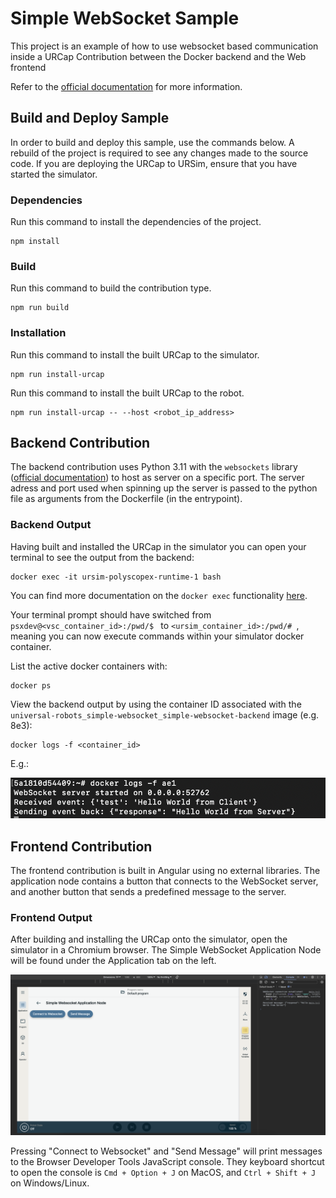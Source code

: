 # Simple WebSocket Sample

This project is an example of how to use websocket based communication inside a URCap Contribution between the Docker backend and the Web frontend

Refer to the [official documentation](https://docs.universal-robots.com/) for more information.

## Build and Deploy Sample

In order to build and deploy this sample, use the commands below. A rebuild of the project is required to see any changes made to the source code.  If you are deploying the URCap to URSim, ensure that you have started the simulator.

### Dependencies

Run this command to install the dependencies of the project.

```shell
npm install
```

### Build

Run this command to build the contribution type.

```shell
npm run build
```

### Installation

Run this command to install the built URCap to the simulator.

```shell
npm run install-urcap
```

Run this command to install the built URCap to the robot.

```shell
npm run install-urcap -- --host <robot_ip_address>
````

## Backend Contribution
The backend contribution uses Python 3.11 with the `websockets` library ([official documentation](https://websockets.readthedocs.io/en/stable/)) to host as server on a specific port. The server adress and port used when spinning up the server is passed to the python file as arguments from the Dockerfile (in the entrypoint).

### Backend Output

Having built and installed the URCap in the simulator you can open your terminal to see the output from the backend:

```shell
docker exec -it ursim-polyscopex-runtime-1 bash
```

You can find more documentation on the `docker exec` functionality [here](https://docs.docker.com/reference/cli/docker/container/exec/).

Your terminal prompt should have switched from `psxdev@<vsc_container_id>:/pwd/$ ` to `<ursim_container_id>:/pwd/# `, meaning you can now execute commands within your simulator docker container.

List the active docker containers with:

```shell
docker ps
```

View the backend output by using the container ID associated with the `universal-robots_simple-websocket_simple-websocket-backend` image (e.g. 8e3):

```shell
docker logs -f <container_id>
```

E.g.:

![Terminal](assets/terminal.png)

## Frontend Contribution
The frontend contribution is built in Angular using no external libraries. The application node contains a button that connects to the WebSocket server, and another button that sends a predefined message to the server.

### Frontend Output
After building and installing the URCap onto the simulator, open the simulator in a Chromium browser. The Simple WebSocket Application Node will be found under the Application tab on the left.

![TP Console](assets/tp_console.png)

Pressing "Connect to Websocket" and "Send Message" will print messages to the Browser Developer Tools JavaScript console. They keyboard shortcut to open the console is `Cmd + Option + J` on MacOS, and `Ctrl + Shift + J` on Windows/Linux.
